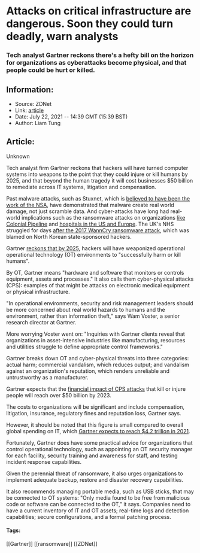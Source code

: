 # Attacks on critical infrastructure are dangerous. Soon they could turn deadly, warn analysts
### Tech analyst Gartner reckons there's a hefty bill on the horizon for organizations as cyberattacks become physical, and that people could be hurt or killed.

## Information:
+ Source: ZDNet
+ Link: [article](https://www.zdnet.com/article/attacks-on-critical-infrastructure-are-dangerous-soon-they-could-turn-deadly-warns-analyst/)
+ Date: July 22, 2021 -- 14:39 GMT (15:39 BST)
+ Author: Liam Tung


## Article:
Unknown

Tech analyst firm Gartner reckons that hackers will have turned computer systems into weapons to the point that they could injure or kill humans by 2025, and that beyond the human tragedy it will cost businesses $50 billion to remediate across IT systems, litigation and compensation.  

Past malware attacks, such as Stuxnet, which is [believed to have been the work of the NSA](https://www.zdnet.com/pictures/the-worlds-most-famous-and-dangerous-apt-state-developed-malware/3/), have demonstrated that malware create real world damage, not just scramble data. And cyber-attacks have long had real-world implications such as the ransomware attacks on organizations [like Colonial Pipeline](https://www.zdnet.com/article/colonial-pipeline-ceo-paying-darkside-ransom-was-the-right-thing-to-do-for-the-country/) and [hospitals in the US and Europe](https://www.zdnet.com/article/significant-ransomware-attack-forces-irelands-health-service-to-shuts-down-it-systems/). The UK's NHS struggled for days [after the 2017 WannCry ransomware attack](https://www.zdnet.com/article/ransomware-how-the-nhs-learned-the-lessons-of-wannacry-to-protect-hospitals-from-attack/), which was blamed on North Korean state-sponsored hackers. 

Gartner [reckons that by 2025](https://www.gartner.com/en/newsroom/press-releases/2021-07-21-gartner-predicts-by-2025-cyber-attackers-will-have-we), hackers will have weaponized operational operational technology (OT) environments to "successfully harm or kill humans". 

By OT, Gartner means "hardware and software that monitors or controls equipment, assets and processes." It also calls them cyber-physical attacks (CPS): examples of that might be attacks on electronic medical equipment or physical infrastructure.

"In operational environments, security and risk management leaders should be more concerned about real world hazards to humans and the environment, rather than information theft," says Wam Voster, a senior research director at Gartner. 

More worrying Voster went on: "Inquiries with Gartner clients reveal that organizations in asset-intensive industries like manufacturing, resources and utilities struggle to define appropriate control frameworks."

Gartner breaks down OT and cyber-physical threats into three categories: actual harm; commercial vandalism, which reduces output; and vandalism against an organization's reputation, which renders unreliable and untrustworthy as a manufacturer.






Gartner expects that the [financial impact of CPS attacks](https://www.gartner.com/en/newsroom/press-releases/2020-09-01-gartner-predicts-75--of-ceos-will-be-personally-liabl) that kill or injure people will reach over $50 billion by 2023. 

The costs to organizations will be significant and include compensation, litigation, insurance, regulatory fines and reputation loss, Gartner says. 

However, it should be noted that this figure is small compared to overall global spending on IT, which [Gartner expects to reach $4.2 trillion in 2021](https://www.zdnet.com/article/businesses-plans-are-changing-heres-what-that-means-for-it-spending/).  

Fortunately, Gartner does have some practical advice for organizations that control operational technology, such as appointing an OT security manager for each facility, security training and awareness for staff, and testing incident response capabilities. 

Given the perennial threat of ransomware, it also urges organizations to implement adequate backup, restore and disaster recovery capabilities. 

It also recommends managing portable media, such as USB sticks, that may be connected to OT systems: "Only media found to be free from malicious code or software can be connected to the OT," it says. Companies need to have a current inventory of IT and OT assets; real-time logs and detection capabilities; secure configurations, and a formal patching process. 





#### Tags:
[[Gartner]] [[ransomware]] [[ZDNet]]
